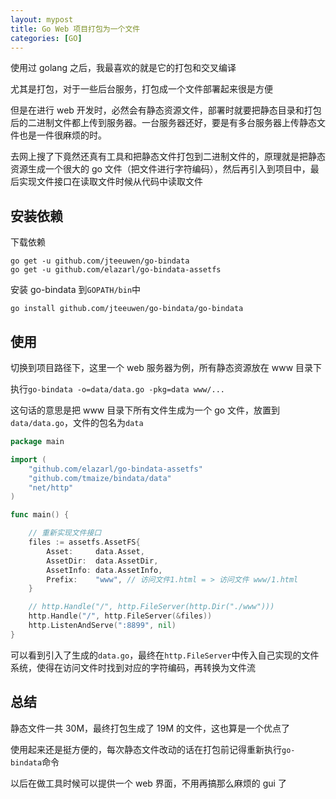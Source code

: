 ```yaml
---
layout: mypost
title: Go Web 项目打包为一个文件
categories: [GO]
---
```


使用过 golang 之后，我最喜欢的就是它的打包和交叉编译

尤其是打包，对于一些后台服务，打包成一个文件部署起来很是方便

但是在进行 web 开发时，必然会有静态资源文件，部署时就要把静态目录和打包后的二进制文件都上传到服务器。一台服务器还好，要是有多台服务器上传静态文件也是一件很麻烦的时。

去网上搜了下竟然还真有工具和把静态文件打包到二进制文件的，原理就是把静态资源生成一个很大的 go 文件（把文件进行字符编码），然后再引入到项目中，最后实现文件接口在读取文件时候从代码中读取文件

## 安装依赖

下载依赖

```
go get -u github.com/jteeuwen/go-bindata
go get -u github.com/elazarl/go-bindata-assetfs
```

安装 go-bindata 到`GOPATH/bin`中

```
go install github.com/jteeuwen/go-bindata/go-bindata
```

## 使用

切换到项目路径下，这里一个 web 服务器为例，所有静态资源放在 www 目录下

执行`go-bindata -o=data/data.go -pkg=data www/...`

这句话的意思是把 www 目录下所有文件生成为一个 go 文件，放置到`data/data.go`，文件的包名为`data`

```go
package main

import (
	"github.com/elazarl/go-bindata-assetfs"
	"github.com/tmaize/bindata/data"
	"net/http"
)

func main() {

	// 重新实现文件接口
	files := assetfs.AssetFS{
		Asset:     data.Asset,
		AssetDir:  data.AssetDir,
		AssetInfo: data.AssetInfo,
		Prefix:    "www", // 访问文件1.html = > 访问文件 www/1.html
	}

	// http.Handle("/", http.FileServer(http.Dir("./www")))
	http.Handle("/", http.FileServer(&files))
	http.ListenAndServe(":8899", nil)
}
```

可以看到引入了生成的`data.go`，最终在`http.FileServer`中传入自己实现的文件系统，使得在访问文件时找到对应的字符编码，再转换为文件流

## 总结

静态文件一共 30M，最终打包生成了 19M 的文件，这也算是一个优点了

使用起来还是挺方便的，每次静态文件改动的话在打包前记得重新执行`go-bindata`命令

以后在做工具时候可以提供一个 web 界面，不用再搞那么麻烦的 gui 了
